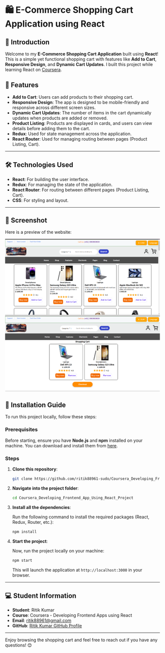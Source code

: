 # 🛍️ E-Commerce Shopping Cart Application using React

## 📜 Introduction

Welcome to my **E-Commerce Shopping Cart Application** built using **React**! This is a simple yet functional shopping cart with features like **Add to Cart**, **Responsive Design**, and **Dynamic Cart Updates**. I built this project while learning React on [Coursera](https://www.coursera.org/learn/developing-frontend-apps-with-react).

## 🚀 Features

- **Add to Cart**: Users can add products to their shopping cart.
- **Responsive Design**: The app is designed to be mobile-friendly and responsive across different screen sizes.
- **Dynamic Cart Updates**: The number of items in the cart dynamically updates when products are added or removed.
- **Product Listing**: Products are displayed in cards, and users can view details before adding them to the cart.
- **Redux**: Used for state management across the application.
- **React Router**: Used for managing routing between pages (Product Listing, Cart).

---

## 🛠️ Technologies Used

- **React**: For building the user interface.
- **Redux**: For managing the state of the application.
- **React Router**: For routing between different pages (Product Listing, Cart).
- **CSS**: For styling and layout.

---

## 📸 Screenshot

Here is a preview of the website:

![Home Page](./public/images/interface_Screenshots/home.png)
![Cart Page](./public/images/interface_Screenshots/cart.png)


## 📝 Installation Guide

To run this project locally, follow these steps:

### Prerequisites

Before starting, ensure you have **Node.js** and **npm** installed on your machine. You can download and install them from [here](https://nodejs.org/).

### Steps

1. **Clone this repository**:

   ```bash
   git clone https://github.com/ritik88961-sudo/Coursera_Developing_Frontend_App_Using_React_Project.git
   ```

2. **Navigate into the project folder**:

   ```bash
   cd Coursera_Developing_Frontend_App_Using_React_Project
   ```

3. **Install all the dependencies**:

   Run the following command to install the required packages (React, Redux, Router, etc.):

   ```bash
   npm install
   ```

4. **Start the project**:

   Now, run the project locally on your machine:

   ```bash
   npm start
   ```

   This will launch the application at `http://localhost:3000` in your browser.

---

## 💻 Student Information

- **Student**: Ritik Kumar  
- **Course**: Coursera - Developing Frontend Apps using React  
- **Email**: ritik88961@gmail.com  
- **GitHub**: [Ritik Kumar GitHub Profile](https://github.com/ritik88961-sudo)  

---

Enjoy browsing the shopping cart and feel free to reach out if you have any questions! 😊

